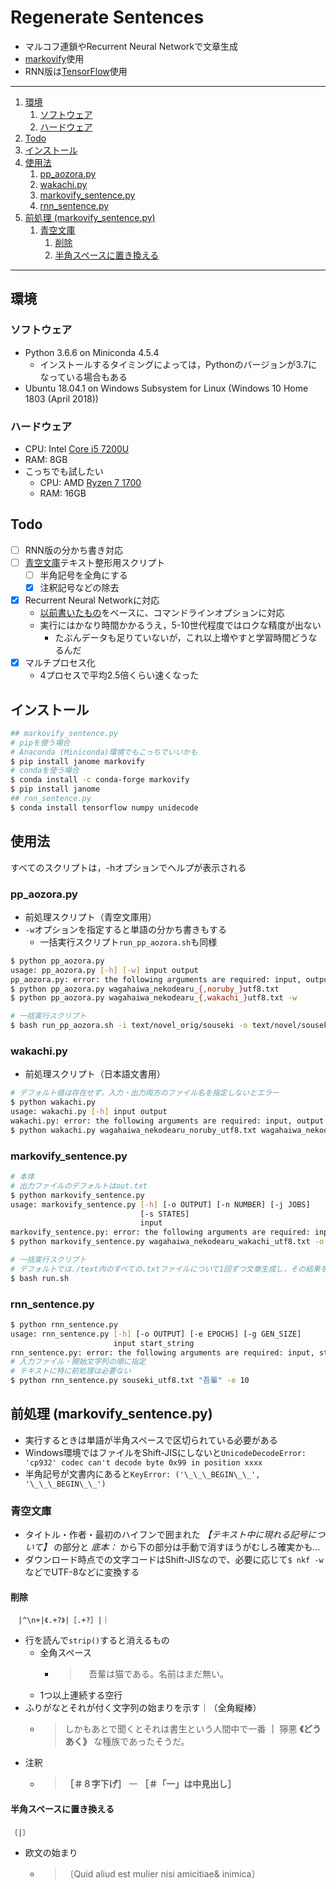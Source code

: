 # Regenerate Sentences

- マルコフ連鎖やRecurrent Neural Networkで文章生成
- [markovify][markovify]使用
- RNN版は[TensorFlow](https://www.tensorflow.org/)使用

---

1. [環境](#環境)
    1. [ソフトウェア](#ソフトウェア)
    1. [ハードウェア](#ハードウェア)
1. [Todo](#todo)
1. [インストール](#インストール)
1. [使用法](#使用法)
    1. [pp_aozora.py](#pp_aozorapy)
    1. [wakachi.py](#wakachipy)
    1. [markovify_sentence.py](#markovify_sentencepy)
    1. [rnn_sentence.py](#rnn_sentencepy)
1. [前処理 (markovify_sentence.py)](#前処理-markovify_sentencepy)
    1. [青空文庫](#青空文庫)
        1. [削除](#削除)
        1. [半角スペースに置き換える](#半角スペースに置き換える)

---

## 環境

### ソフトウェア

- Python 3.6.6 on Miniconda 4.5.4
    - インストールするタイミングによっては，Pythonのバージョンが3.7になっている場合もある
- Ubuntu 18.04.1 on Windows Subsystem for Linux (Windows 10 Home 1803 (April 2018))

### ハードウェア

- CPU: Intel [Core i5 7200U](https://ark.intel.com/products/95443/Intel-Core-i5-7200U-Processor-3M-Cache-up-to-3_10-GHz)
- RAM: 8GB
- こっちでも試したい
    - CPU: AMD [Ryzen 7 1700](https://www.amd.com/ja/products/cpu/amd-ryzen-7-1700)
    - RAM: 16GB

## Todo

- [ ] RNN版の分かち書き対応
- [ ] [青空文庫](https://www.aozora.gr.jp/)テキスト整形用スクリプト
    - [ ] 半角記号を全角にする
    - [x] 注釈記号などの除去
- [x] Recurrent Neural Networkに対応
    - [以前書いたもの](https://github.com/0-jam/tf_tutorials/blob/master/text_generation.py)をベースに、コマンドラインオプションに対応
    - 実行にはかなり時間かかるうえ，5-10世代程度ではロクな精度が出ない
        - たぶんデータも足りていないが，これ以上増やすと学習時間どうなるんだ
- [x] マルチプロセス化
    - 4プロセスで平均2.5倍くらい速くなった

## インストール

```bash
## markovify_sentence.py
# pipを使う場合
# Anaconda (Miniconda)環境でもこっちでいいかも
$ pip install janome markovify
# condaを使う場合
$ conda install -c conda-forge markovify
$ pip install janome
## rnn_sentence.py
$ conda install tensorflow numpy unidecode
```

## 使用法

すべてのスクリプトは，-hオプションでヘルプが表示される

### pp_aozora.py

- 前処理スクリプト（青空文庫用）
- `-w`オプションを指定すると単語の分かち書きもする
    - 一括実行スクリプト`run_pp_aozora.sh`も同様

```bash
$ python pp_aozora.py
usage: pp_aozora.py [-h] [-w] input output
pp_aozora.py: error: the following arguments are required: input, output
$ python pp_aozora.py wagahaiwa_nekodearu_{,noruby_}utf8.txt
$ python pp_aozora.py wagahaiwa_nekodearu_{,wakachi_}utf8.txt -w

# 一括実行スクリプト
$ bash run_pp_aozora.sh -i text/novel_orig/souseki -o text/novel/souseki
```

### wakachi.py

- 前処理スクリプト（日本語文書用）

```bash
# デフォルト値は存在せず，入力・出力両方のファイル名を指定しないとエラー
$ python wakachi.py
usage: wakachi.py [-h] input output
wakachi.py: error: the following arguments are required: input, output
$ python wakachi.py wagahaiwa_nekodearu_noruby_utf8.txt wagahaiwa_nekodearu_wakachi_utf8.txt
```

### markovify_sentence.py

```bash
# 本体
# 出力ファイルのデフォルトはout.txt
$ python markovify_sentence.py
usage: markovify_sentence.py [-h] [-o OUTPUT] [-n NUMBER] [-j JOBS]
                             [-s STATES]
                             input
markovify_sentence.py: error: the following arguments are required: input
$ python markovify_sentence.py wagahaiwa_nekodearu_wakachi_utf8.txt -o wagahaiwa_nekodearu_markovified_1000.txt -n 1000

# 一括実行スクリプト
# デフォルトでは./text内のすべての.txtファイルについて1回ずつ文章生成し，その結果を./text/generatedに保存する
$ bash run.sh
```

### rnn_sentence.py

```bash
$ python rnn_sentence.py
usage: rnn_sentence.py [-h] [-o OUTPUT] [-e EPOCHS] [-g GEN_SIZE]
                       input start_string
rnn_sentence.py: error: the following arguments are required: input, start_string
# 入力ファイル・開始文字列の順に指定
# テキストに特に前処理は必要ない
$ python rnn_sentence.py souseki_utf8.txt "吾輩" -e 10
```

## 前処理 (markovify_sentence.py)

- 実行するときは単語が半角スペースで区切られている必要がある
- Windows環境ではファイルをShift-JISにしないと`UnicodeDecodeError: 'cp932' codec can't decode byte 0x99 in position xxxx`
- 半角記号が文書内にあると`KeyError: ('\_\_\_BEGIN\_\_', '\_\_\_BEGIN\_\_')`

### 青空文庫

- タイトル・作者・最初のハイフンで囲まれた _【テキスト中に現れる記号について】_ の部分と _底本：_ から下の部分は手動で消すほうがむしろ確実かも…
- ダウンロード時点での文字コードはShift-JISなので、必要に応じて`$ nkf -w`などでUTF-8などに変換する

#### 削除

```
　|^\n+|《.+?》|［.+?］|｜
```

- 行を読んで`strip()`すると消えるもの
    - 全角スペース
        - > 　吾輩は猫である。名前はまだ無い。
    - 1つ以上連続する空行
- ふりがなとそれが付く文字列の始まりを示す｜（全角縦棒）
    - > しかもあとで聞くとそれは書生という人間中で一番 **｜** 獰悪 **《どうあく》** な種族であったそうだ。
- 注釈
    - > **［＃８字下げ］** 一 **［＃「一」は中見出し］**

#### 半角スペースに置き換える

```
〔|〕
```

- 欧文の始まり
    - > 〔Quid aliud est mulier nisi amicitiae& inimica〕

[markovify]: https://github.com/jsvine/markovify
[janome]: http://mocobeta.github.io/janome/
